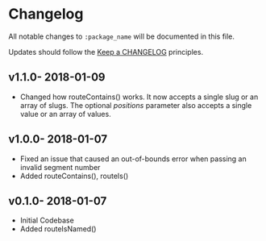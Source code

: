 # Changelog

All notable changes to `:package_name` will be documented in this file.

Updates should follow the [Keep a CHANGELOG](http://keepachangelog.com/) principles.

## v1.1.0- 2018-01-09

- Changed how routeContains() works. It now accepts a single slug or an array of slugs. The optional _positions_ parameter also accepts a single value or an array of values.

## v1.0.0- 2018-01-07

- Fixed an issue that caused an out-of-bounds error when passing an invalid segment number
- Added routeContains(), routeIs()

## v0.1.0- 2018-01-07

- Initial Codebase
- Added routeIsNamed()
